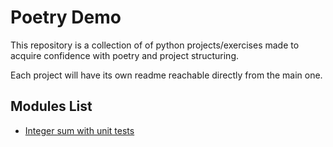 # Poetry Demo 

This repository is a collection of of python projects/exercises made to acquire confidence with poetry and project structuring.

Each project will have its own readme reachable directly from the main one.
## Modules List
+ [Integer sum with unit tests](https://github.com/GSilvestri92/PoetryDemo/blob/master/integer-sum/README.md)
